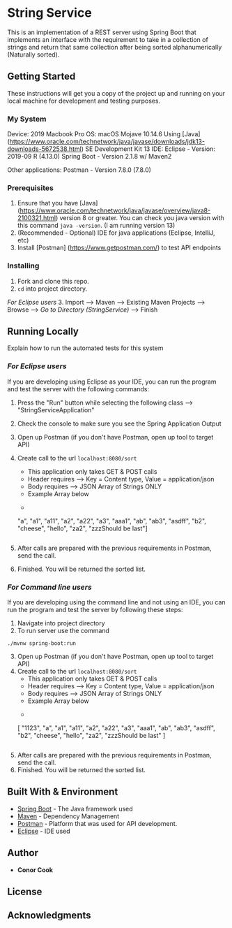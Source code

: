 # String Service

This is an implementation of a REST server using Spring Boot that implements an interface with the requirement to take in a collection of strings and return that same collection after being sorted alphanumerically (Naturally sorted). 

## Getting Started

These instructions will get you a copy of the project up and running on your local machine for development and testing purposes. 

### My System

Device: 2019 Macbook Pro
OS: macOS Mojave 10.14.6
Using [Java] (https://www.oracle.com/technetwork/java/javase/downloads/jdk13-downloads-5672538.html) SE Development Kit 13
IDE: Eclipse - Version: 2019-09 R (4.13.0)
Spring Boot - Version 2.1.8 w/ Maven2

Other applications:
Postman - Version 7.8.0 (7.8.0)

### Prerequisites

1.  Ensure that you have [Java] (https://www.oracle.com/technetwork/java/javase/overview/java8-2100321.html) version 8 or greater. You can check you java version with this command `java -version`. (I am running version 13)
2.  (Recommended - Optional) IDE for java applications (Eclipse, IntelliJ, etc)
3.  Install [Postman] (https://www.getpostman.com/) to test API endpoints


### Installing

1.  Fork and clone this repo.
2. `cd` into project directory.

*For Eclipse users*
3.  Import --> Maven --> Existing Maven Projects --> Browse --> *Go to Directory (StringService)* --> Finish


## Running Locally

Explain how to run the automated tests for this system

### *For Eclipse users*

If you are developing using Eclipse as your IDE, you can run the program and test the server with the following commands:
1.  Press the "Run" button while selecting the following class --> "StringServiceApplication"
2.  Check the console to make sure you see the Spring Application Output
3.  Open up Postman (if you don't have Postman, open up tool to target API)
4.  Create call to the url `localhost:8080/sort`
	* This application only takes GET & POST calls
	* Header requires --> Key = Content type, Value = application/json
	* Body requires --> JSON Array of Strings ONLY
	* Example Array below
	* ```"[1123",
    "a",
    "a1",
    "a11",
    "a2",
    "a22",
    "a3",
    "aaa1",
    "ab",
    "ab3",
    "asdff",
    "b2",
    "cheese",
    "hello",
    "za2",
    "zzzShould be last"]
    
	```
5.  After calls are prepared with the previous requirements in Postman, send the call.
6.  Finished. You will be returned the sorted list.

### *For Command line users*

If you are developing using the command line and not using an IDE, you can run the program and test the server by following these steps:
1.  Navigate into project directory
2.  To run server use the command

```
./mvnw spring-boot:run
```
3.  Open up Postman (if you don't have Postman, open up tool to target API)
4.  Create call to the url `localhost:8080/sort`
	* This application only takes GET & POST calls
	* Header requires --> Key = Content type, Value = application/json
	* Body requires --> JSON Array of Strings ONLY
	* Example Array below
	* ```
	[
    "1123",
    "a",
    "a1",
    "a11",
    "a2",
    "a22",
    "a3",
    "aaa1",
    "ab",
    "ab3",
    "asdff",
    "b2",
    "cheese",
    "hello",
    "za2",
    "zzzShould be last"
	]
	```
5.  After calls are prepared with the previous requirements in Postman, send the call.
6.  Finished. You will be returned the sorted list.



## Built With & Environment

* [Spring Boot](https://spring.io/projects/spring-boot/) - The Java framework used
* [Maven](https://maven.apache.org/) - Dependency Management
* [Postman](https://www.getpostman.com/) - Platform that was used for API development.
* [Eclipse](https://www.eclipse.org/downloads/packages/) - IDE used

## Author

* **Conor Cook** 

## License

## Acknowledgments
